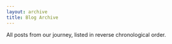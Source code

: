 ```yaml
---
layout: archive
title: Blog Archive
---
```


All posts from our journey, listed in reverse chronological order.
